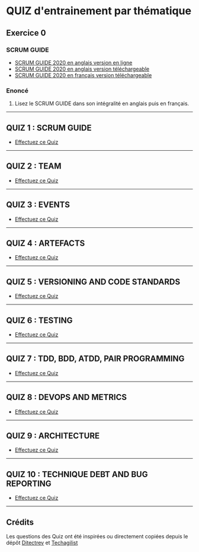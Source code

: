 # QUIZ d'entrainement par thématique

## Exercice 0

### SCRUM GUIDE

- [SCRUM GUIDE 2020 en anglais version en ligne](https://scrumguides.org/scrum-guide.html)
- [SCRUM GUIDE 2020 en anglais version téléchargeable](https://scrumguides.org/docs/scrumguide/v2020/2020-Scrum-Guide-US.pdf)
- [SCRUM GUIDE 2020 en français version téléchargeable](https://scrumguides.org/docs/scrumguide/v2020/2020-Scrum-Guide-French.pdf)

### Enoncé

1. Lisez le SCRUM GUIDE dans son intégralité en anglais puis en français.

---

## QUIZ 1 : SCRUM GUIDE

- [Effectuez ce Quiz](https://docs.google.com/forms/d/e/1FAIpQLSf6xIGlDX0L5GJvfO1c6TCSaadmHmfAZHyN_Ha-wTmcam2iQQ/viewform)


---

## QUIZ 2 : TEAM

- [Effectuez ce Quiz](https://docs.google.com/forms/d/e/1FAIpQLSd2UtaEqdJycl0aRLVK93VQt2E2akkcmY_tv4rNZwuSi6vwTg/viewform)

---

## QUIZ 3 : EVENTS

- [Effectuez ce Quiz](https://docs.google.com/forms/d/e/1FAIpQLScYIfLT8F_LvJ1P1dRdHzDP5uK42wUmS0fBilkdOEbocn9JUg/viewform)

---

## QUIZ 4 : ARTEFACTS

- [Effectuez ce Quiz](https://docs.google.com/forms/d/e/1FAIpQLSe2ER3u5_F8Xal8V5JNc0A8-XSIUP-Du51kz5hsM6g1QfVudQ/viewform)

---

## QUIZ 5 : VERSIONING AND CODE STANDARDS

- [Effectuez ce Quiz](https://docs.google.com/forms/d/e/1FAIpQLSfZpw-ZYFd87yE9JuJE2zsA874bjpV8ZIf24D3T5MTBey7GeQ/viewform)

---

## QUIZ 6 : TESTING

- [Effectuez ce Quiz](https://docs.google.com/forms/d/e/1FAIpQLSdqUpd1nM7yCIEBvuDJszVbtNqvlsT8OJyu2uXf3TJcQOIYcQ/viewform)

---

## QUIZ 7 : TDD, BDD, ATDD, PAIR PROGRAMMING

- [Effectuez ce Quiz](https://docs.google.com/forms/d/e/1FAIpQLSe_PY6vjPyv05v9fvnGp5hf3zIdrCfjLqYm90B2ZFW_CQaWYQ/viewform)

---

## QUIZ 8 : DEVOPS AND METRICS

- [Effectuez ce Quiz](https://docs.google.com/forms/d/e/1FAIpQLSeokZkF6e5wSEuUVgZ85kUf91OT6rEgsBeLeuofz_dRGxt3HA/viewform)

---

## QUIZ 9 : ARCHITECTURE

- [Effectuez ce Quiz](https://docs.google.com/forms/d/e/1FAIpQLSe9i087ErIcTMaDLnD9ZjHT6Kc3xPdMPvxClR8O-PgUfAMPXA/viewform)

---

## QUIZ 10 : TECHNIQUE DEBT AND BUG REPORTING 

- [Effectuez ce Quiz](https://docs.google.com/forms/d/e/1FAIpQLScsTqfAK0swOg01dTtDWkScWiHjHwgPrGY7ljtHbGc_1DTGzw/viewform)

---

## Crédits

Les questions des Quiz ont été inspirées ou directement copiées depuis le dépôt [Ditectrev](https://github.com/Ditectrev/Professional-Scrum-Developer-I-PSD-I-Practice-Tests-Exams-Questions-Answers) et [Techagilist](https://www.techagilist.com/)